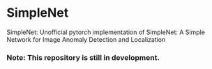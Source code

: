 # SimpleNet
SimpleNet: Unofficial pytorch implementation of  SimpleNet: A Simple Network for Image Anomaly Detection and Localization 

### Note: This repository is still in development.